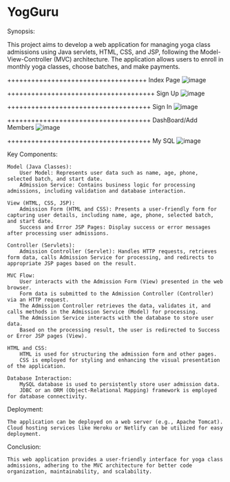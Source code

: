 # YogGuru
Synopsis:

This project aims to develop a web application for managing yoga class admissions using Java servlets, HTML, CSS, and JSP, following the Model-View-Controller (MVC) architecture. The application allows users to enroll in monthly yoga classes, choose batches, and make payments.

+++++++++++++++++++++++++++++++++++  Index Page 
![image](https://github.com/sanskar1258/YogGuru/assets/154342944/8fbeab15-a53a-4e1a-8082-b12be3b148f5)


+++++++++++++++++++++++++++++++++++++ Sign Up 
![image](https://github.com/sanskar1258/YogGuru/assets/154342944/522ab237-411a-443f-9f40-b46555d6c7c8)

++++++++++++++++++++++++++++++++++++  Sign In 
![image](https://github.com/sanskar1258/YogGuru/assets/154342944/8576366e-9b8a-4dba-a685-a32c026d7697)

++++++++++++++++++++++++++++++++++++  DashBoard/Add Members 
![image](https://github.com/sanskar1258/YogGuru/assets/154342944/d3796f0b-ea1f-4ef3-ab3d-cd075fe1e5f8)

++++++++++++++++++++++++++++++++++++ My SQL
![image](https://github.com/sanskar1258/YogGuru/assets/154342944/a5547d11-89d1-4d95-ae9a-7baa81b546d6)






Key Components:

    Model (Java Classes):
        User Model: Represents user data such as name, age, phone, selected batch, and start date.
        Admission Service: Contains business logic for processing admissions, including validation and database interaction.

    View (HTML, CSS, JSP):
        Admission Form (HTML and CSS): Presents a user-friendly form for capturing user details, including name, age, phone, selected batch, and start date.
        Success and Error JSP Pages: Display success or error messages after processing user admissions.

    Controller (Servlets):
        Admission Controller (Servlet): Handles HTTP requests, retrieves form data, calls Admission Service for processing, and redirects to appropriate JSP pages based on the result.

    MVC Flow:
        User interacts with the Admission Form (View) presented in the web browser.
        Form data is submitted to the Admission Controller (Controller) via an HTTP request.
        The Admission Controller retrieves the data, validates it, and calls methods in the Admission Service (Model) for processing.
        The Admission Service interacts with the database to store user data.
        Based on the processing result, the user is redirected to Success or Error JSP pages (View).

    HTML and CSS:
        HTML is used for structuring the admission form and other pages.
        CSS is employed for styling and enhancing the visual presentation of the application.

    Database Interaction:
        MySQL database is used to persistently store user admission data.
        JDBC or an ORM (Object-Relational Mapping) framework is employed for database connectivity.

Deployment:

    The application can be deployed on a web server (e.g., Apache Tomcat).
    Cloud hosting services like Heroku or Netlify can be utilized for easy deployment.

Conclusion:

    This web application provides a user-friendly interface for yoga class admissions, adhering to the MVC architecture for better code organization, maintainability, and scalability.
